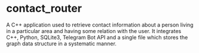 # contact_router
 A C++ application used to retrieve contact information about a person living in a particular area and having some relation with the user. It integrates C++, Python, SQLite3, Telegram Bot API and a single file which stores the graph data structure in a systematic manner.
